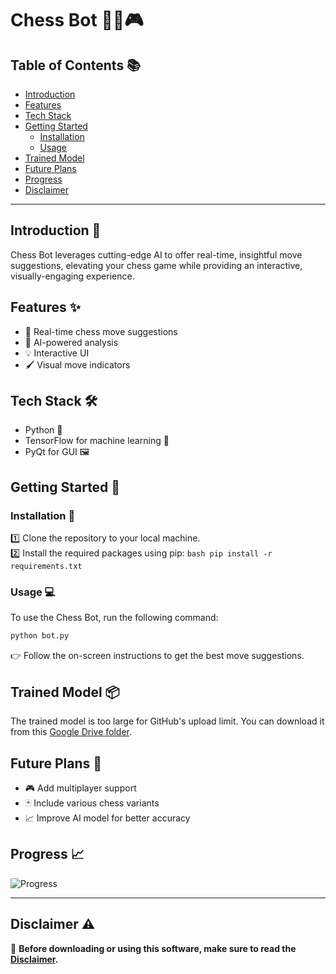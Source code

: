 # Chess Bot 🤖🔮🎮

## Table of Contents 📚
- [Introduction](#introduction-👋)
- [Features](#features-✨)
- [Tech Stack](#tech-stack-🛠)
- [Getting Started](#getting-started-🚀)
  - [Installation](#installation-💽)
  - [Usage](#usage-💻)
- [Trained Model](#trained-model-📦)
- [Future Plans](#future-plans-🔮)
- [Progress](#progress-📈)
- [Disclaimer](#disclaimer-⚠️)

---

## Introduction 👋

Chess Bot leverages cutting-edge AI to offer real-time, insightful move suggestions, elevating your chess game while providing an interactive, visually-engaging experience.

## Features ✨
- 🎯 Real-time chess move suggestions
- 🧠 AI-powered analysis
- 💡 Interactive UI
- 🖌 Visual move indicators

## Tech Stack 🛠
- Python 🐍
- TensorFlow for machine learning 🤖
- PyQt for GUI 🖼

## Getting Started 🚀

### Installation 💽
1️⃣ Clone the repository to your local machine.  
2️⃣ Install the required packages using pip:
    ```bash
    pip install -r requirements.txt
    ```

### Usage 💻
To use the Chess Bot, run the following command:
```bash
python bot.py
```
👉 Follow the on-screen instructions to get the best move suggestions.

## Trained Model 📦
The trained model is too large for GitHub's upload limit. You can download it from this [Google Drive folder](https://drive.google.com/drive/folders/1PUdacR_DIIjpNLS-6he2IV4cFnPqOlOk?usp=drive_link).

## Future Plans 🔮
- 🎮 Add multiplayer support
- 🃏 Include various chess variants
- 📈 Improve AI model for better accuracy

## Progress 📈
![Progress](https://progress-bar.dev/70)

---

## Disclaimer ⚠️
🔴 **Before downloading or using this software, make sure to read the [Disclaimer](./Disclaimer.md).**

